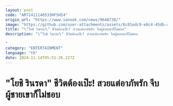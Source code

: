 ```yaml
---
layout: post
code: "ART2411140533HF5HI4"
origin_url: "https://www.sanook.com/news/9648738/"
image: "https://github.com/user-attachments/assets/6c01edc9-e8c4-45db-a9e3-d2d4d20b339c"
title: "\"โยชิ รินรดา\" ชีวิตต้องเป๊ะ! สวยแต่อาภัพรัก จีบผู้ชายเขาก็ไม่ชอบ"
description: "\"โยชิ รินรดา\" ชีวิตต้องเป๊ะ! สวยแต่อาภัพรัก จีบผู้ชายเขาก็ไม่ชอบ

"
category: "ENTERTAINMENT"
language: "th"
date: 2024-11-14T05:51:26.227Z
---
```


# "โยชิ รินรดา" ชีวิตต้องเป๊ะ! สวยแต่อาภัพรัก จีบผู้ชายเขาก็ไม่ชอบ